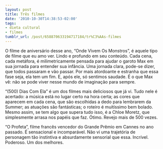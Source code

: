 ```yaml
---
layout: post
title: Três filmes
date: '2010-10-30T14:38:53-02:00'
tags:
- dieta cultural
- filmes
tumblr_url: /post/658870633194717184/tr%C3%AAs-filmes
---
```

O filme de aniversário desse ano, “Onde Vivem Os Monstros”, é aquele tipo de filme que eu amo ver. Lindo e profundo em seu conteúdo. Cada cena, cada metáfora, é milimetricamente pensada para ajudar o garoto Max em sua jornada para entender sua infância. Uma jornada clara, pode-se dizer, que todos passaram e vão passar. Por mais atordoante e estranha que essa fase seja, ela tem um fim. E, após ele, só sentimos saudade. É o que Max vê: não se pode viver nesse mundo de imaginação para sempre.

“(500) Dias Com Ela” é um dos filmes mais deliciosos que já vi. Tudo nele é acertado: a música está no lugar certo na hora certa; as cores que aparecem em cada cena, que são escolhidas a dedo para lembrarem da Summer; as atuações são fantásticas; o roteiro é muitíssimo bem bolado. Mesmo assim, se tem algo que supera tudo isso, é a Chloe Moretz, que simplesmente arrasa nos papéis que faz. Ótimo. Revejo mais de 500 vezes.

“O Profeta”, filme francês vencedor do Grande Prêmio em Cannes no ano passado. É sensacional e incomparável. Não vi uma trajetória de personagem tão instintiva e absurdamente sensorial que essa. Incrível. Poderoso. Um dos melhores.

